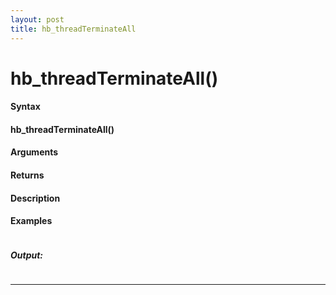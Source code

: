 ```yaml
---
layout: post
title: hb_threadTerminateAll
---
```


# hb_threadTerminateAll()


#### Syntax

#### hb_threadTerminateAll()

#### Arguments

#### Returns

#### Description

#### Examples

```

```

##### Output:

```

```

---